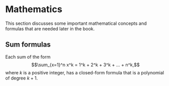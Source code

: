 # Mathematics

This section discusses some important mathematical concepts and formulas that are needed later in the book.

## Sum formulas

Each sum of the form
$$\sum_{x=1}^n x^k = 1^k + 2^k + 3^k + ... + n^k,$$
where $k$ is a positive integer, has a closed-form formula that is a polynomial of degree $k + 1$.
